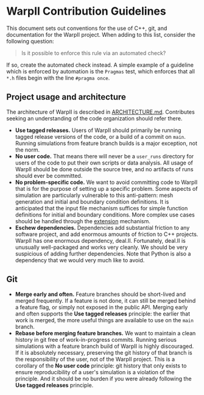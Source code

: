 # WarpII Contribution Guidelines

This document sets out conventions for the use of C++, git, and documentation
for the WarpII project.
When adding to this list, consider the following question:

> Is it possible to enforce this rule via an automated check?

If so, create the automated check instead.
A simple example of a guideline which is enforced by automation is the `Pragmas` test,
which enforces that all `*.h` files begin with the line `#pragma once`.

## Project usage and architecture

The architecture of WarpII is described in [ARCHITECTURE.md](ARCHITECTURE.md).
Contributes seeking an understanding of the code organization should refer there.

- **Use tagged releases.** Users of WarpII should primarily be running tagged release
  versions of the code, or a build of a commit on `main`. Running simulations from
  feature branch builds is a major exception, not the norm.
- **No user code.** That means there will never be a `user_runs` directory for users of the code
  to put their own scripts or data analysis. All usage of WarpII should be done outside the
  source tree, and no artifacts of runs should ever be committed.
- **No problem-specific code.** We want to avoid committing code to WarpII that is for the purpose of
  setting up a specific problem. Some aspects of simulation are particularly vulnerable to 
  this anti-pattern: mesh generation and initial and boundary condition definitions.
  It is anticipated that the input file mechanism suffices for simple function definitions for initial
  and boundary conditions.
  More complex use cases should be handled through the [extension](https://uw-computational-plasma-group.github.io/warpii/extension_tutorial.html) mechanism.
- **Eschew dependencies.** Dependencies add substantial friction to any software project, and
  add enormous amounts of friction to C++ projects. WarpII has one enormous dependency, deal.II.
  Fortunately, deal.II is unusually well-packaged and works very cleanly. We should be very
  suspicious of adding further dependencies.
  Note that Python is also a dependency that we would very much like to avoid.

## Git

- **Merge early and often.** Feature branches should be short-lived and merged frequently.
  If a feature is not done, it can still be merged behind a feature flag, or simply
  not exposed in the public API. Merging early and often supports the **Use tagged releases**
  principle: the earlier that work is merged, the more useful things are available to use
  on the `main` branch.
- **Rebase before merging feature branches.** We want to maintain a clean history in git
  free of work-in-progress commits. Running serious simulations with a feature branch
  build of WarpII is highly discouraged. If it is absolutely necessary, preserving the git history of that
  branch is the responsibility of the user, not of the WarpII project.
  This is a corollary of the **No user code** principle: git history that only exists to
  ensure reproducibility of a user's simulation is a violation of the principle.
  And it should be no burden if you were already following the **Use tagged releases** principle.


